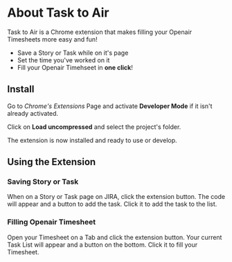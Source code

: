 # About Task to Air

Task to Air is a Chrome extension that makes filling your Openair Timesheets more easy and fun!

- Save a Story or Task while on it's page
- Set the time you've worked on it
- Fill your Openair Timehseet in **one click**!


## Install

Go to *Chrome's Extensions* Page and activate **Developer Mode** if it isn't already activated.

Click on **Load uncompressed** and select the project's folder.

The extension is now installed and ready to use or develop.

## Using the Extension

### Saving Story or Task
When on a Story or Task page on JIRA, click the extension button. The code will appear and a button to add the task. Click it to add the task to the list.

### Filling Openair Timesheet
Open your Timesheet on a Tab and click the extension button. Your current Task List will appear and a button on the bottom. Click it to fill your Timesheet.
